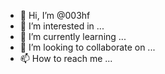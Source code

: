 - 👋 Hi, I’m @003hf
- 👀 I’m interested in ...
- 🌱 I’m currently learning ...
- 💞️ I’m looking to collaborate on ...
- 📫 How to reach me ...

<!---
003hf/003hf is a ✨ special ✨ repository because its `README.md` (this file) appears on your GitHub profile.
You can click the Preview link to take a look at your changes.
--->

